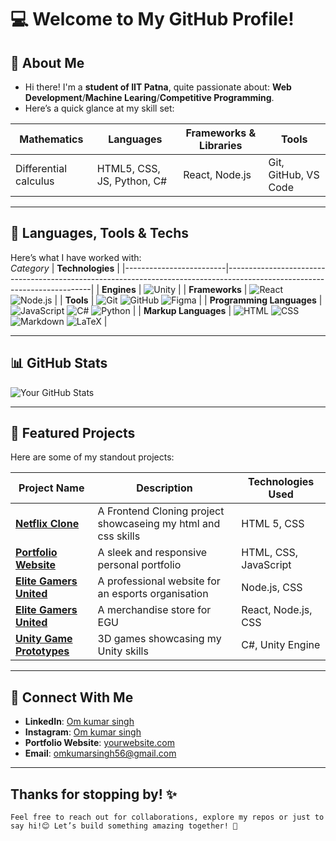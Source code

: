 # 💻 Welcome to My GitHub Profile!  

## 👋 About Me  

- Hi there! I'm a **student of IIT Patna**, quite passionate about:  **Web Development**/**Machine Learing**/**Competitive Programming**.
- Here’s a quick glance at my skill set:  

| **Mathematics**    | **Languages**     | **Frameworks & Libraries**          | **Tools**     |
|--------------------|-------------------|-------------------------------------|---------------|
| Differential calculus      | HTML5, CSS, JS, Python, C#     | React, Node.js         | Git, GitHub, VS Code     |

---  

## 🔧 Languages, Tools & Techs  

Here’s what I have worked with:  
*Category*            | **Technologies**                                                                                                           |
|-------------------------|--------------------------------------------------------------------------------------------------------------------------|
| **Engines**               | ![Unity](https://img.shields.io/badge/-Unity-000000?logo=unity&logoColor=white) |
| **Frameworks**            | ![React](https://img.shields.io/badge/-React-61DAFB?logo=react&logoColor=black)   ![Node.js](https://img.shields.io/badge/-Node.js-339933?logo=nodedotjs&logoColor=white) |
| **Tools**                 | ![Git](https://img.shields.io/badge/-Git-F05032?logo=git&logoColor=white)   ![GitHub](https://img.shields.io/badge/-GitHub-181717?logo=github&logoColor=white)   ![Figma](https://img.shields.io/badge/-Figma-F24E1E?logo=figma&logoColor=white) |
| **Programming Languages** | ![JavaScript](https://img.shields.io/badge/-JavaScript-F7DF1E?logo=javascript&logoColor=black)   ![C#](https://img.shields.io/badge/-C%23-239120?logo=csharp&logoColor=white)   ![Python](https://img.shields.io/badge/-Python-3776AB?logo=python&logoColor=white) |
| **Markup Languages**      | ![HTML](https://img.shields.io/badge/-HTML5-E34F26?logo=html5&logoColor=white)   ![CSS](https://img.shields.io/badge/-CSS3-1572B6?logo=css3&logoColor=white)   ![Markdown](https://img.shields.io/badge/-Markdown-000000?logo=markdown&logoColor=white&width=200&height=50)   ![LaTeX](https://img.shields.io/badge/-LaTeX-008080?logo=latex&logoColor=white) |

---  

## 📊 GitHub Stats  

<!---
![Top Languages](https://github-readme-stats.vercel.app/api/top-langs/?username=Iitian-om&layout=compact&theme=github_dark)
--->  

![Your GitHub Stats](https://github-readme-stats.vercel.app/api?username=Iitian-om&show_icons=true&theme=github_dark)  

---

## 📂 Featured Projects  

Here are some of my standout projects:  

| Project Name      | Description                                | Technologies Used         |  
|--------------------|--------------------------------------------|---------------------------|  
| [**Netflix Clone**](https://github.com/Iitian-om/Netflix-Clone)          | A Frontend Cloning project showcaseing my html and css skills     | HTML 5, CSS          |  
| [**Portfolio Website**](https://github.com/Iitian-om/My-Portfolio)    | A sleek and responsive personal portfolio | HTML, CSS, JavaScript      |  
| [**Elite Gamers United**](https://github.com/Iitian-om/Elite-Gamers-United) | A professional website for an esports organisation | Node.js, CSS        |  
| [**Elite Gamers United**](https://github.com/iitian-om/EGUstore) | A merchandise store for EGU | React, Node.js, CSS        |  
| [**Unity Game Prototypes**](#)          | 3D games showcasing my Unity skills     | C#, Unity Engine          |  

---  

## 🤝 Connect With Me  

- **LinkedIn**: [Om kumar singh](https://linkedin.com/in/om-kumar-singh-039b58299)  
- **Instagram**: [Om kumar singh](https://instagram.com/i_am_om_2k05)  
- **Portfolio Website**: [yourwebsite.com](https://yourwebsite.com)  
- **Email**: omkumarsingh56@gmail.com  

---  

## Thanks for stopping by! ✨  
    Feel free to reach out for collaborations, explore my repos or just to say hi!😊 Let’s build something amazing together! 🚀

<!---
Iitian-om/Iitian-om is a ✨ special ✨ repository because its `README.md` (this file) appears on my GitHub profile.
--->
